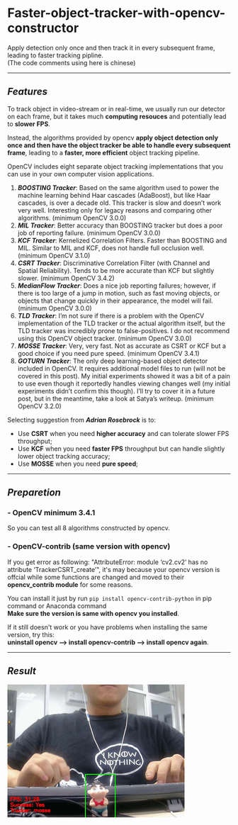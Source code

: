 # Faster-object-tracker-with-opencv-constructor
Apply detection only once and then track it in every subsequent frame, leading to faster tracking pipline.    
(The code comments using here is chinese)

-------------------------------------------------
## ***Features***
To track object in video-stream or in real-time, we usually run our detector on each frame, but it takes much **computing resouces** and potentially lead to **slower FPS**.  

Instead, the algorithms provided by opencv **apply object detection only once and then have the object tracker be able to handle every subsequent frame**, leading to a **faster, more efficient** object tracking pipeline.   

OpenCV includes eight separate object tracking implementations that you can use in your own computer vision applications.
1. ***BOOSTING Tracker***: Based on the same algorithm used to power the machine learning behind Haar cascades (AdaBoost), but like Haar cascades, is over a decade old. This tracker is slow and doesn’t work very well. Interesting only for legacy reasons and comparing other algorithms. (minimum OpenCV 3.0.0)
2. ***MIL Tracker***: Better accuracy than BOOSTING tracker but does a poor job of reporting failure. (minimum OpenCV 3.0.0)
3. ***KCF Tracker***: Kernelized Correlation Filters. Faster than BOOSTING and MIL. Similar to MIL and KCF, does not handle full occlusion well. (minimum OpenCV 3.1.0)
4. ***CSRT Tracker***: Discriminative Correlation Filter (with Channel and Spatial Reliability). Tends to be more accurate than KCF but slightly slower. (minimum OpenCV 3.4.2)
5. ***MedianFlow Tracker***: Does a nice job reporting failures; however, if there is too large of a jump in motion, such as fast moving objects, or objects that change quickly in their appearance, the model will fail. (minimum OpenCV 3.0.0)
6. ***TLD Tracker***: I’m not sure if there is a problem with the OpenCV implementation of the TLD tracker or the actual algorithm itself, but the TLD tracker was incredibly prone to false-positives. I do not recommend using this OpenCV object tracker. (minimum OpenCV 3.0.0)
7. ***MOSSE Tracker***: Very, very fast. Not as accurate as CSRT or KCF but a good choice if you need pure speed. (minimum OpenCV 3.4.1)
8. ***GOTURN Tracker***: The only deep learning-based object detector included in OpenCV. It requires additional model files to run (will not be covered in this post). My initial experiments showed it was a bit of a pain to use even though it reportedly handles viewing changes well (my initial experiments didn’t confirm this though). I’ll try to cover it in a future post, but in the meantime, take a look at Satya’s writeup. (minimum OpenCV 3.2.0)   


Selecting suggestion from ***Adrian Rosebrock*** is to:
   - Use **CSRT** when you need **higher accuracy** and can tolerate slower FPS throughput;   
   - Use **KCF** when you need **faster FPS** throughput but can handle slightly lower object tracking accuracy;   
   - Use **MOSSE** when you need **pure speed**;

-------------------------------------------------
## ***Preparetion***
### - OpenCV minimum 3.4.1
So you can test all 8 algorithms constructed by opencv.

### - OpenCV-contrib (same version with opencv)
If you get error as following: "AttributeError: module ‘cv2.cv2’ has no attribute ‘TrackerCSRT_create’", it's may because your opencv version is offcial while some functions are changed and moved to their **opencv_contrib module** for some reasons.   

You can install it just by run `pip install opencv-contrib-python` in pip command or Anaconda command      
**Make sure the version is same with opencv you installed**.   

If it still doesn't work or you have problems when installing the same version, try this:   
**uninstall opencv --> install opencv-contrib --> install opencv again**.

--------------------------------------------------
## ***Result***
![result](https://github.com/LZQthePlane/Object-tracker-collection-Opencv-DeepLearning/blob/master/Faster-object-tracker-with-opencv-constructor/test_out/example.gif)

